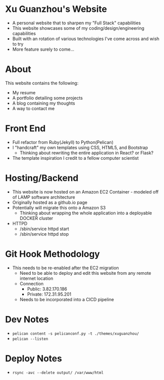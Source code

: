 # Xu Guanzhou's Website
* A personal website that to sharpen my "Full Stack" capabilities
* This website showcases some of my coding/design/engineering capabilities
* Built with an rotation of various technologies I've come across and wish to try
* More feature surely to come...

# About
This website contains the following:
* My resume
* A portfolio detailing some projects
* A blog containing my thoughts
* A way to contact me

# Front End
* Full refactor from Ruby(Jekyll) to Python(Pelican)
* I "handcraft" my own templates using CSS, HTML5, and Bootstrap
  * Thinking about rewriting the entire application in React? or Flask?
* The template inspiration I credit to a fellow computer scientist

# Hosting/Backend
* This website is now hosted on an Amazon EC2 Container - modeled off of LAMP software architecture
* Originally hosted as a github.io page
* Potentially will migrate this onto a Amazon S3
  * Thinking about wrapping the whole application into a deployable DOCKER cluster
* HTTPD
  * /sbin/service httpd start
  * /sbin/service httpd stop

# Git Hook Methodology
* This needs to be re-enabled after the EC2 migration
  * Need to be able to deploy and edit this website from any remote internet location
  * Connection
    * Public: 3.82.170.186
	* Private: 172.31.95.201
  * Needs to be incorporated into a CICD pipeline

# Dev Notes
* ```pelican content -s pelicanconf.py -t ./themes/xuguanzhou/```
* ```pelican --listen```

# Deploy Notes
* ```rsync -avc --delete output/ /var/www/html```
